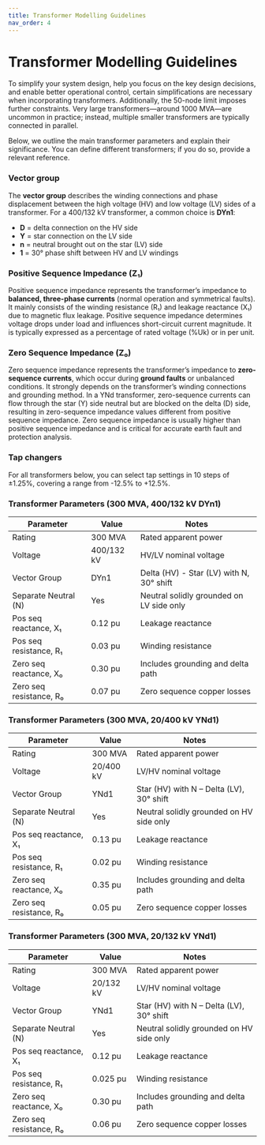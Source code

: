 ```yaml
---
title: Transformer Modelling Guidelines
nav_order: 4
---
```


# Transformer Modelling Guidelines

To simplify your system design, help you focus on the key design decisions, and enable better operational control, certain simplifications are necessary when incorporating transformers. Additionally, the 50-node limit imposes further constraints. Very large transformers—around 1000 MVA—are uncommon in practice; instead, multiple smaller transformers are typically connected in parallel.

Below, we outline the main transformer parameters and explain their significance. You can define different transformers; if you do so, provide a relevant reference.

### Vector group

The **vector group** describes the winding connections and phase displacement between the high voltage (HV) and low voltage (LV) sides of a transformer. For a 400/132 kV transformer, a common choice is **DYn1**:
- **D** = delta connection on the HV side
- **Y** = star connection on the LV side
- **n** = neutral brought out on the star (LV) side
- **1** = 30° phase shift between HV and LV windings

### Positive Sequence Impedance (Z₁)

Positive sequence impedance represents the transformer’s impedance to **balanced, three-phase currents** (normal operation and symmetrical faults). It mainly consists of the winding resistance (R₁) and leakage reactance (X₁) due to magnetic flux leakage. Positive sequence impedance determines voltage drops under load and influences short-circuit current magnitude. It is typically expressed as a percentage of rated voltage (%Uk) or in per unit.

### Zero Sequence Impedance (Z₀)

Zero sequence impedance represents the transformer’s impedance to **zero-sequence currents**, which occur during **ground faults** or unbalanced conditions. It strongly depends on the transformer’s winding connections and grounding method. In a YNd transformer, zero-sequence currents can flow through the star (Y) side neutral but are blocked on the delta (D) side, resulting in zero-sequence impedance values different from positive sequence impedance. Zero sequence impedance is usually higher than positive sequence impedance and is critical for accurate earth fault and protection analysis.

### Tap changers
For all transformers below, you can select tap settings in 10 steps of ±1.25%, covering a range from -12.5% to +12.5%.

### Transformer Parameters (300 MVA, 400/132 kV DYn1)

| Parameter                | Value     | Notes                                      |
|--------------------------|-----------|--------------------------------------------|
| Rating                   | 300 MVA   | Rated apparent power                       |
| Voltage                  | 400/132 kV| HV/LV nominal voltage                      |
| Vector Group             | DYn1      | Delta (HV) - Star (LV) with N, 30° shift   |
| Separate Neutral (N)     | Yes       | Neutral solidly grounded on LV side only   |
| Pos seq reactance, X₁    | 0.12 pu   | Leakage reactance                          |
| Pos seq resistance, R₁   | 0.03 pu   | Winding resistance                         |
| Zero seq reactance, X₀   | 0.30 pu   | Includes grounding and delta path          |
| Zero seq resistance, R₀  | 0.07 pu   | Zero sequence copper losses                |

### Transformer Parameters (300 MVA, 20/400 kV YNd1)

| Parameter                | Value     | Notes                                      |
|--------------------------|-----------|--------------------------------------------|
| Rating                   | 300 MVA   | Rated apparent power                       |
| Voltage                  | 20/400 kV | LV/HV nominal voltage                      |
| Vector Group             | YNd1      | Star (HV) with N – Delta (LV), 30° shift   |
| Separate Neutral (N)     | Yes       | Neutral solidly grounded on HV side only   |
| Pos seq reactance, X₁    | 0.13 pu   | Leakage reactance                          |
| Pos seq resistance, R₁   | 0.02 pu   | Winding resistance                         |
| Zero seq reactance, X₀   | 0.35 pu   | Includes grounding and delta path          |
| Zero seq resistance, R₀  | 0.05 pu   | Zero sequence copper losses                |

### Transformer Parameters (300 MVA, 20/132 kV YNd1)

| Parameter                | Value     | Notes                                      |
|--------------------------|-----------|--------------------------------------------|
| Rating                   | 300 MVA   | Rated apparent power                       |
| Voltage                  | 20/132 kV | LV/HV nominal voltage                      |
| Vector Group             | YNd1      | Star (HV) with N – Delta (LV), 30° shift   |
| Separate Neutral (N)     | Yes       | Neutral solidly grounded on HV side only   |
| Pos seq reactance, X₁    | 0.12 pu   | Leakage reactance                          |
| Pos seq resistance, R₁   | 0.025 pu  | Winding resistance                         |
| Zero seq reactance, X₀   | 0.30 pu   | Includes grounding and delta path          |
| Zero seq resistance, R₀  | 0.06 pu   | Zero sequence copper losses                |